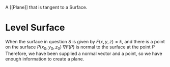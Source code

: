A [[Plane]] that is tangent to a Surface.
# Level Surface
When the surface in question $S$ is given by $F(x, y, z) = k$, and there is a point on the surface $P(x_{0},y_{0},z_{0})$
$\nabla F(P)$ is normal to the surface at the point $P$
Therefore, we have been supplied a normal vector and a point, so we have enough information to create a plane.